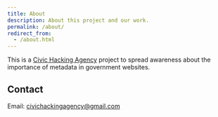 ```yaml
---
title: About
description: About this project and our work.
permalink: /about/
redirect_from:
  - /about.html
---
```


This is a [Civic Hacking Agency](https://civichackingagency.org) project to spread awareness about the importance of metadata in government websites.

## Contact

Email: <civichackingagency@gmail.com>